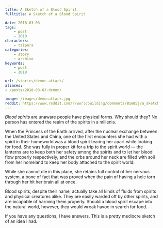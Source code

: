 ```yaml
---
title: A Sketch of a Blood Spirit
fulltitle: A Sketch of a Blood Spirit

date: 2018-03-03
tags:
    - post
    - 2018
characters:
    - tzipora
categories:
    - story
    - archive
keywords:
    - post
    - 2018

url: /stories/demon-attack/
aliases:
- /posts/2018-03-03-demon/

image: /images/demonattack.jpg
reddit: https://www.reddit.com/r/worldbuilding/comments/81e85j/a_sketch_of_a_blood_spirit/
---
```

*Blood spirits* are unaware people have physical forms. Why should they? No person has entered the realm of the spirits in a millenia.

When the Princess of the Earth arrived, after the nuclear exchange between the United States and China, one of the first encounters she had with a spirit in their homeworld was a blood spirit tearing her apart while looking for food. She was fully in proper kit for a trip to the spirit world  —  the lanterns are to keep both her safety among the spirits and to let her blood flow properly respectively, and the orbs around her neck are filled with soil from her homeland to keep her body attached to the spirit world.

While she cannot die in this place, she retains full control of her nervous system, a bone of fact that was proved when the pain of having a hole torn through her hit her brain all at once.

Blood spirits, despite their name, actually take all kinds of fluids from spirits and physical creatures alike. They are easily warded off by other spirits, and are incapable of harming them properly. Should a blood spirit escape into the natural world, however, they would wreak havoc in search for food.

If you have any questions, I have answers. This is a pretty mediocre sketch of an idea I had.
